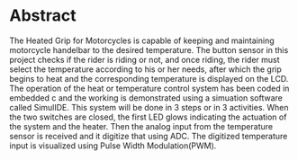 # Abstract
The Heated Grip for Motorcycles is capable of keeping and maintaining motorcycle handelbar to the desired temperature. The button sensor in this project checks if the rider is riding or not, and once riding, the rider must select the temperature according to his or her needs, after which the grip begins to heat and the corresponding temperature is displayed on the LCD. The operation of the heat or temperature control system has been coded in embedded c and the working is demonstrated using a simuation software called SimulIDE. This system will be done in 3 steps or in 3 activities. When the two switches are closed, the first LED glows indicating the actuation of the system and the heater. Then the analog input from the temperature sensor is received and it digitize that using ADC. The digitized temperature input is visualized using Pulse Width Modulation(PWM).

